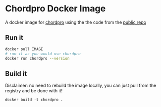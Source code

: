 # Chordpro Docker Image

A docker image for [chordpro](https://www.chordpro.org/) using the the code from the [public repo](https://github.com/ChordPro/chordpro)

## Run it

```bash
docker pull IMAGE
# run it as you would use chordpro
docker run chordpro --version
```

## Build it

Disclaimer: no need to rebuild the image locally, you can just pull from the registry and be done with it!

```
docker build -t chordpro .
```
